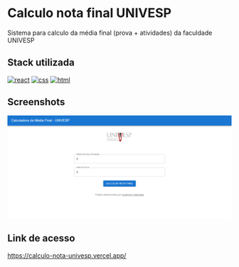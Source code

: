 # Calculo nota final UNIVESP

Sistema para calculo da média final (prova + atividades) da faculdade UNIVESP


## Stack utilizada

[![react](https://shields.io/badge/react-black?logo=react&style=for-the-badge)](https://react.dev/)
[![css](https://img.shields.io/badge/CSS-239120?&style=for-the-badge&logo=css3&logoColor=white)](https://developer.mozilla.org/en-US/docs/Web/CSS)
[![html](https://img.shields.io/badge/HTML5-E34F26?style=for-the-badge&logo=HTML5&logoColor=white)](https://developer.mozilla.org/en-US/docs/Web/HTML)


## Screenshots

![App Screenshot](./public/demo.png)


## Link de acesso

https://calculo-nota-univesp.vercel.app/

